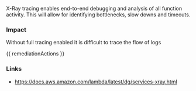 
X-Ray tracing enables end-to-end debugging and analysis of all function activity. This will allow for identifying bottlenecks, slow downs and timeouts.

### Impact
Without full tracing enabled it is difficult to trace the flow of logs

<!-- DO NOT CHANGE -->
{{ remediationActions }}

### Links
- https://docs.aws.amazon.com/lambda/latest/dg/services-xray.html


